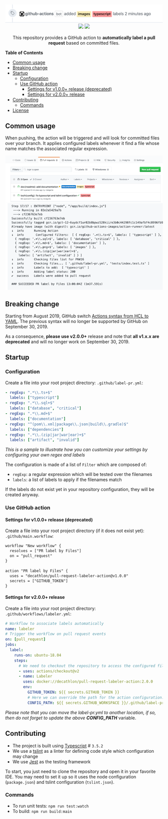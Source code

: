 <p align="center">
  <img src="https://github.com/Decathlon/pull-request-labeler-action/raw/master/assets/intro.png" alt="Result illustration"/><br>
  <a href="https://app.fossa.io/projects/git%2Bgithub.com%2FDecathlon%2Fpull-request-labeler-action?ref=badge_shield"><img src="https://app.fossa.io/api/projects/git%2Bgithub.com%2FDecathlon%2Fpull-request-labeler-action.svg?type=shield"></a>
  <a href="https://circleci.com/gh/Decathlon/pull-request-labeler-action/tree/master"><img src="https://circleci.com/gh/Decathlon/pull-request-labeler-action.svg?style=svg"></a>
  <br><br>
  This repository provides a GitHub action to <strong>automatically label a pull request</strong> based on committed files.
</p>

**Table of Contents**

- [Common usage](#common-usage)
- [Breaking change](#breaking-change)
- [Startup](#startup)
  - [Configuration](#configuration)
  - [Use GitHub action](#use-github-action)
    - [Settings for v1.0.0+ release (deprecated)](#settings-for-v100-release-deprecated)
    - [Settings for v2.0.0+ release](#settings-for-v200-release)
- [Contributing](#contributing)
  - [Commands](#commands)
- [License](#license)

## Common usage

When pushing, the action will be triggered and will look for committed files over your branch.
It applies configured labels whenever it find a file whose name matches the associated regular expression.

<p align="center">
  <img src="https://github.com/Decathlon/pull-request-labeler-action/raw/master/assets/screenshot.png" alt="Expected result after processing"/>
  <img src="https://github.com/Decathlon/pull-request-labeler-action/raw/master/assets/log.png" alt="Action log messages"/>
</p>

## Breaking change

Starting from August 2019, GitHub switch [Actions syntax from HCL to YAML](https://help.github.com/en/articles/migrating-github-actions-from-hcl-syntax-to-yaml-syntax).
The previous syntax will no longer be supported by GitHub on September 30, 2019.

As a consequence, __please use v2.0.0+__ release and note that __all v1.x.x are deprecated__ and will no longer work on September 30, 2019.

## Startup

### Configuration

Create a file into your root project directory: `.github/label-pr.yml`:
```yaml
- regExp: ".*\\.ts+$"
  labels: ["typescript"]
- regExp: ".*\\.sql+$"
  labels: ["database", "critical"]
- regExp: ".*\\.md+$"
  labels: ["documentation"]
- regExp: "^(pom\\.xml|package\\.json|build\\.gradle)$"
  labels: ["dependencies"]
- regExp: ".*\\.(zip|jar|war|ear)+$"
  labels: ["artifact", "invalid"]
```
_This is a sample to illustrate how you can customize your settings by configuring your own regex and labels_

The configuration is made of a list of `Filter` which are composed of:
- `regExp`: a regular expression which will be tested over the filenames
- `labels`: a list of labels to apply if the filenames match

If the labels do not exist yet in your repository configuration, they will be created anyway.

### Use GitHub action

#### Settings for v1.0.0+ release (deprecated)

Create a file into your root project directory (if it does not exist yet): `.github/main.workflow`:
```
workflow "New workflow" {
  resolves = ["PR label by Files"]
  on = "pull_request"
}

action "PR label by Files" {
  uses = "decathlon/pull-request-labeler-action@v1.0.0"
  secrets = ["GITHUB_TOKEN"]
}
```

#### Settings for v2.0.0+ release

Create a file into your root project directory: `.github/workflows/labeler.yml`:
```yaml
# Workflow to associate labels automatically
name: labeler
# Trigger the workflow on pull request events
on: [pull_request]
jobs:
  label:
    runs-on: ubuntu-18.04
    steps:
      # We need to checkout the repository to access the configured file (.github/label-pr.yml)
      - uses: actions/checkout@v2
      - name: Labeler
        uses: docker://decathlon/pull-request-labeler-action:2.0.0
        env:
          GITHUB_TOKEN: ${{ secrets.GITHUB_TOKEN }}
          # Here we can override the path for the action configuration. If none is provided, default one is `.github/label-pr.yml`
          CONFIG_PATH: ${{ secrets.GITHUB_WORKSPACE }}/.github/label-pr.yml
```

_Please note that you can move the label-pr.yml to another location, if so, then do not forget to update the above **CONFIG_PATH**_ variable.

## Contributing

- The project is built using [Typescript](https://www.typescriptlang.org/) # `3.5.2`
- We use a [tslint](https://palantir.github.io/tslint/) as a linter for defining code style which configuration may change
- We use [Jest](https://jestjs.io/) as the testing framework

To start, you just need to clone the repository and open it in your favorite IDE.
You may need to set it up so it uses the node configuration (`package.json`) and tslint configuration (`tslint.json`).

### Commands
- To run unit tests: `npm run test:watch`
- To build: `npm run build:main`
